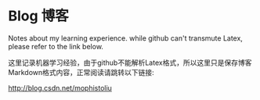 # Blog 博客 #

Notes about my learning experience. while github can't transmute Latex, please refer to the link below.

这里记录机器学习经验，由于github不能解析Latex格式，所以这里只是保存博客Markdown格式内容，正常阅读请跳转以下链接:

http://blog.csdn.net/mophistoliu
